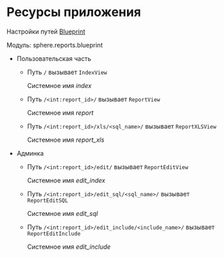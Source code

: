 Ресурсы приложения
===================
Настройки путей [Blueprint](http://flask-russian-docs.readthedocs.io/ru/latest/blueprints.html "Русскоязычная документация по Flask Blueprint")


Модуль:
    sphere.reports.blueprint
    
* Пользовательская часть

    * Путь `/` вызывает `IndexView`

      Системное имя _index_

    * Путь `/<int:report_id>/` вызывает `ReportView`

      Системное имя _report_

    * Путь `/<int:report_id>/xls/<sql_name>/` вызывает `ReportXLSView`

      Системное имя _report_xls_

* Админка

    * Путь `/<int:report_id>/edit/` вызывает `ReportEditView`

      Системное имя _edit_index_

    * Путь `/<int:report_id>/edit_sql/<sql_name>/` вызывает `ReportEditSQL`

      Системное имя _edit_sql_

    * Путь `/<int:report_id>/edit_include/<include_name>/` вызывает `ReportEditInclude`

      Системное имя _edit_include_
